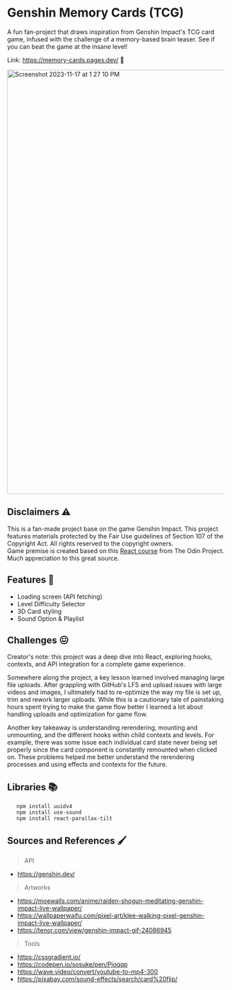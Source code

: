 # Genshin Memory Cards (TCG)
A fun fan-project that draws inspiration from Genshin Impact's TCG card game, infused with the challenge of a memory-based brain teaser. See if you can beat the game at the insane level! 

Link: https://memory-cards.pages.dev/ 🧩

<img width="982" alt="Screenshot 2023-11-17 at 1 27 10 PM" src="https://github.com/NovaCat35/weather-app/assets/54908064/58fed792-1756-4c45-b8fe-5ca14901b49e">

## Disclaimers ⚠️
This is a fan-made project base on the game Genshin Impact. This project features materials protected by the Fair Use guidelines of Section 107 of the Copyright Act. All rights reserved to the copyright owners. <br>
Game premise is created based on this [React course](https://www.theodinproject.com/lessons/node-path-react-new-memory-card) from The Odin Project. Much appreciation to this great source.

## Features 🎯
- Loading screen (API fetching)
- Level Difficulty Selector
- 3D Card styling 
- Sound Option & Playlist

## Challenges 😖
Creator's note: this project was a deep dive into React, exploring hooks, contexts, and API integration for a complete game experience.

Somewhere along the project, a key lesson learned involved managing large file uploads. After grappling with GitHub's LFS and upload issues with large videos and images, I ultimately had to re-optimize the way my file is set up, trim and rework larger uploads. While this is a cautionary tale of painstaking hours spent trying to make the game flow better I learned a lot about handling uploads and optimization for game flow.

Another key takeaway is understanding rerendering, mounting and unmounting, and the different hooks within child contexts and levels. For example, there was some issue each individual card state never being set properly since the card component is constantly remounted when clicked on. These problems helped me better understand the rerendering processes and using effects and contexts for the future.

## Libraries 📚
```
   npm install uuidv4 
   npm install use-sound
   npm install react-parallax-tilt
```

## Sources and References 🖌️
> API
- https://genshin.dev/
> Artworks
- https://moewalls.com/anime/raiden-shogun-meditating-genshin-impact-live-wallpaper/
- https://wallpaperwaifu.com/pixel-art/klee-walking-pixel-genshin-impact-live-wallpaper/
- https://tenor.com/view/genshin-impact-gif-24086945
> Tools
- https://cssgradient.io/
- https://codepen.io/sosuke/pen/Pjoqqp
- https://wave.video/convert/youtube-to-mp4-300
- https://pixabay.com/sound-effects/search/card%20flip/

